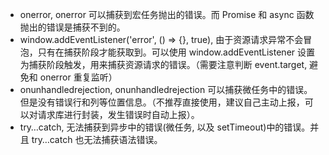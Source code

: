 - onerror, onerror 可以捕获到宏任务抛出的错误。而 Promise 和 async 函数抛出的错误是捕获不到的。
- window.addEventListener('error', () => {}, true), 由于资源请求异常不会冒泡，只有在捕获阶段才能获取到。可以使用 window.addEventListener 设置为捕获阶段触发，用来捕获资源请求的错误。（需要注意判断 event.target, 避免和 onerror 重复监听）
- onunhandledrejection, onunhandledrejection 可以捕获微任务中的错误。但是没有错误行和列等位置信息。（不推荐直接使用，建议自己主动上报，可以对请求库进行封装，发生错误时自动上报）。
- try…catch, 无法捕获到异步中的错误(微任务, 以及 setTimeout)中的错误。并且 try…catch 也无法捕获语法错误。
